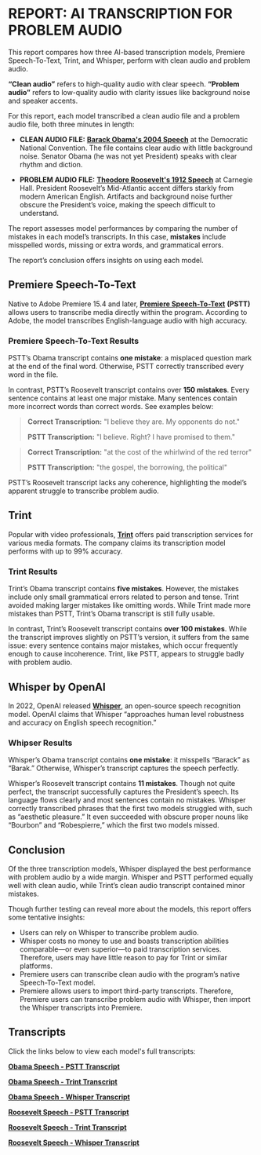 # REPORT: AI TRANSCRIPTION FOR PROBLEM AUDIO

This report compares how three AI-based transcription models, Premiere Speech-To-Text, Trint, and Whisper, perform with clean audio and problem audio.

**“Clean audio”** refers to high-quality audio with clear speech. **“Problem audio”** refers to low-quality audio with clarity issues like background noise and speaker accents.

For this report, each model transcribed a clean audio file and a problem audio file, both three minutes in length:

- **CLEAN AUDIO FILE:** **[Barack Obama's 2004 Speech](https://www.youtube.com/watch?v=ueMNqdB1QIE)** at the Democratic National Convention. The file contains clear audio with little background noise. Senator Obama (he was not yet President) speaks with clear rhythm and diction.
  
- **PROBLEM AUDIO FILE:** **[Theodore Roosevelt's 1912 Speech](https://www.youtube.com/watch?v=uhlzdjPGxrs)** at Carnegie Hall. President Roosevelt’s Mid-Atlantic accent differs starkly from modern American English. Artifacts and background noise further obscure the President’s voice, making the speech difficult to understand.

The report assesses model performances by comparing the number of mistakes in each model’s transcripts. In this case, **mistakes** include misspelled words, missing or extra words, and grammatical errors.

The report’s conclusion offers insights on using each model.

## Premiere Speech-To-Text

Native to Adobe Premiere 15.4 and later, **[Premiere Speech-To-Text](https://www.adobe.com/products/premiere/speech-to-text.html)** **(PSTT)** allows users to transcribe media directly within the program. According to Adobe, the model transcribes English-language audio with high accuracy.

### Premiere Speech-To-Text Results

PSTT’s Obama transcript contains **one mistake**: a misplaced question mark at the end of the final word. Otherwise, PSTT correctly transcribed every word in the file.

In contrast, PSTT’s Roosevelt transcript contains over **150 mistakes**. Every sentence contains at least one major mistake. Many sentences contain more incorrect words than correct words. See examples below:

>**Correct Transcription:** "I believe they are. My opponents do not."
>
>**PSTT Transcription:** "I believe. Right? I have promised to them."

>**Correct Transcription:** "at the cost of the whirlwind of the red terror"
>
>**PSTT Transcription:** "the gospel, the borrowing, the political"

PSTT’s Roosevelt transcript lacks any coherence, highlighting the model’s apparent struggle to transcribe problem audio.

## Trint

Popular with video professionals, **[Trint](https://trint.com/)** offers paid transcription services for various media formats. The company claims its transcription model performs with up to 99% accuracy.

### Trint Results

Trint’s Obama transcript contains **five mistakes**. However, the mistakes include only small grammatical errors related to person and tense. Trint avoided making larger mistakes like omitting words. While Trint made more mistakes than PSTT, Trint’s Obama transcript is still fully usable.

In contrast, Trint’s Roosevelt transcript contains **over 100 mistakes**. While the transcript improves slightly on PSTT’s version, it suffers from the same issue: every sentence contains major mistakes, which occur frequently enough to cause incoherence. Trint, like PSTT, appears to struggle badly with problem audio.

## Whisper by OpenAI

In 2022, OpenAI released **[Whisper](https://openai.com/index/whisper/)**, an open-source speech recognition model. OpenAI claims that Whisper “approaches human level robustness and accuracy on English speech recognition.”

### Whipser Results 

Whisper’s Obama transcript contains **one mistake**: it misspells “Barack” as “Barak.” Otherwise, Whisper’s transcript captures the speech perfectly.

Whisper’s Roosevelt transcript contains **11 mistakes**. Though not quite perfect, the transcript successfully captures the President’s speech. Its language flows clearly and most sentences contain no mistakes. Whisper correctly transcribed phrases that the first two models struggled with, such as “aesthetic pleasure.” It even succeeded with obscure proper nouns like “Bourbon” and “Robespierre,” which the first two models missed.

## Conclusion

Of the three transcription models, Whisper displayed the best performance with problem audio by a wide margin. Whisper and PSTT performed equally well with clean audio, while Trint’s clean audio transcript contained minor mistakes.

Though further testing can reveal more about the models, this report offers some tentative insights:
- Users can rely on Whisper to transcribe problem audio.
- Whisper costs no money to use and boasts transcription abilities comparable—or even superior—to paid transcription services. Therefore, users may have little reason to pay for Trint or similar platforms.
- Premiere users can transcribe clean audio with the program’s native Speech-To-Text model.
- Premiere allows users to import third-party transcripts. Therefore, Premiere users can transcribe problem audio with Whisper, then import the Whisper transcripts into Premiere.

## Transcripts 

Click the links below to view each model's full transcripts: 

**[Obama Speech - PSTT Transcript](https://dansiegelman.github.io/Dan-Siegelman-Portfolio/report-transcripts/Obama-Speech-PSTT-Transcript)**

**[Obama Speech - Trint Transcript](https://dansiegelman.github.io/Dan-Siegelman-Portfolio/report-transcripts/Obama-Speech-Trint-Transcript)**

**[Obama Speech - Whisper Transcript](https://dansiegelman.github.io/Dan-Siegelman-Portfolio/report-transcripts/Obama-Speech-Whisper-Transcript)**

**[Roosevelt Speech - PSTT Transcript](https://dansiegelman.github.io/Dan-Siegelman-Portfolio/report-transcripts/Roosevelt-Speech-PSTT-Transcript)**

**[Roosevelt Speech - Trint Transcript](https://dansiegelman.github.io/Dan-Siegelman-Portfolio/report-transcripts/Roosevelt-Speech-Trint-Transcript)**

**[Roosevelt Speech - Whisper Transcript](https://dansiegelman.github.io/Dan-Siegelman-Portfolio/report-transcripts/Roosevelt-Speech-Whisper-Transcript)**



